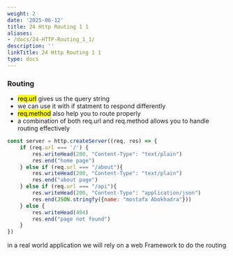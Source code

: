```yaml
---
weight: 2
date: '2025-06-12'
title: 24 Http Routing 1 1
aliases:
- /docs/24-HTTP-Routing_1_1/
description: ''
linkTitle: 24 Http Routing 1 1
type: docs
---
```


### Routing 
- <mark>req.url</mark> gives us the query string
- we can use it with if statment to respond differently
- <mark>req.method</mark> also help you to route properly
- a combination of both req.url and req.method allows you to handle routing effectively
```js
const server = http.createServer((req, res) => {
    if (req.url === '/') {
        res.writeHead(200, "Content-Type": "text/plain")
        res.end("home page")
    } else if (req.url === "/about"){
        res.writeHead(200, "Content-Type": "text/plain")
        res.end("about page")
    } else if (req.url === "/api"){
        res.writeHead(200, "Content-Type": "application/json")
        res.end(JSON.stringfy({name: "mostafa Abokhadra"}))
    } else {
        res.writeHead(404)
        res.end("page not found")
    }
})
```

in a real world application we will rely on a web Framework to do the routing
